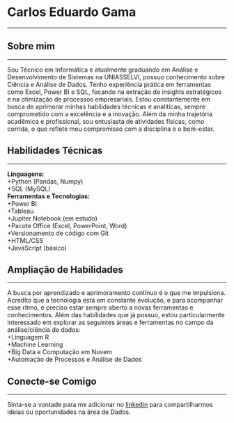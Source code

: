 # Carlos Eduardo Gama  
---
## Sobre mim   
---
Sou Técnico em Informática e atualmente graduando em Análise e Desenvolvimento de Sistemas na UNIASSELVI, possuo conhecimento sobre Ciência e Análise de Dados. Tenho experiência prática em ferramentas como Excel, Power BI e SQL, focando na extração de insights estratégicos e na otimização de processos empresariais. Estou constantemente em busca de aprimorar minhas habilidades técnicas e analíticas, sempre comprometido com a excelência e a inovação. Além da minha trajetória acadêmica e profissional, sou entusiasta de atividades físicas, como corrida, o que reflete meu compromisso com a disciplina e o bem-estar.  
## Habilidades Técnicas  
---  
**Linguagens:**  
   +Python (Pandas, Numpy)  
   +SQL (MySQL)  
**Ferramentas e Tecnologias:**    
   +Power BI  
   +Tableau  
   +Jupiter Notebook (em estudo)  
   +Pacote Office (Excel, PowerPoint, Word)  
   +Versionamento de código com Git  
   +HTML/CSS   
   +JavaScript (básico)    
## Ampliação de Habilidades
---
A busca por aprendizado e aprimoramento contínuo é o que me impulsiona. Acredito que a tecnologia está em constante evolução, e para acompanhar esse ritmo, é preciso estar sempre aberto a novas ferramentas e conhecimentos. Além das habilidades que já possuo, estou particularmente interessado em explorar as seguintes áreas e ferramentas no campo da análise/ciência de dados:  
+Linguagem R  
+Machine Learning   
+Big Data e Computação em Nuvem   
+Automação de Processos e Análise de Dados    
## Conecte-se Comigo   
---
Sinta-se a vontade para me adicionar no [linkedin](www.linkedin.com/in/carlos-eduardo-g-santos-54099b183) para compartilharmos ideias ou oportunidades na área de Dados.




<!--
**carlouardo/carlouardo** is a ✨ _special_ ✨ repository because its `README.md` (this file) appears on your GitHub profile.

Here are some ideas to get you started:

- 🔭 I’m currently working on ...
- 🌱 I’m currently learning ...
- 👯 I’m looking to collaborate on ...
- 🤔 I’m looking for help with ...
- 💬 Ask me about ...
- 📫 How to reach me: ...
- 😄 Pronouns: ...
- ⚡ Fun fact: ...
-->
